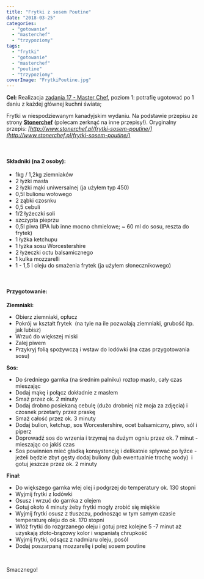 ```yaml
---
title: "Frytki z sosem Poutine"
date: "2018-03-25"
categories: 
  - "gotowanie"
  - "masterchef"
  - "trzypoziomy"
tags: 
  - "frytki"
  - "gotowanie"
  - "masterchef"
  - "poutine"
  - "trzypoziomy"
coverImage: "FrytkiPoutine.jpg"
---
```


**Cel:** Realizacja [zadania 17 - Master Chef](https://blog.krzysztofbury.pl/zadania/), poziom 1: potrafię ugotować po 1 daniu z każdej głównej kuchni świata;

Frytki w niespodziewanym kanadyjskim wydaniu. Na podstawie przepisu ze strony **[Stonerchef](http://www.stonerchef.pl/)** (polecam zerknąć na inne przepisy!). Oryginalny przepis: _[http://www.stonerchef.pl/frytki-sosem-poutine/](http://www.stonerchef.pl/frytki-sosem-poutine/)_ 

 

#### Składniki (na 2 osoby):

- 1kg / 1,2kg ziemniaków
- 2 łyżki masła
- 2 łyżki mąki uniwersalnej (ja użyłem typ 450)
- 0,5l bulionu wołowego
- 2 ząbki czosnku
- 0,5 cebuli
- 1/2 łyżeczki soli
- szczypta pieprzu
- 0,5l piwa (IPA lub inne mocno chmielowe; ~ 60 ml do sosu, reszta do frytek)
- 1 łyżka ketchupu
- 1 łyżka sosu Worcestershire
- 2 łyżeczki octu balsamicznego
- 1 kulka mozzarelli
- 1 - 1,5 l oleju do smażenia frytek (ja użyłem słonecznikowego)

 

#### **Przygotowanie**:

**Ziemniaki:**

- Obierz ziemniaki, opłucz
- Pokrój w kształt frytek  (na tyle na ile pozwalają ziemniaki, grubość itp. jak lubisz)
- Wrzuć do większej miski
- Zalej piwem
- Przykryj folią spożywczą i wstaw do lodówki (na czas przygotowania sosu)

**Sos:**

- Do średniego garnka (na średnim palniku) roztop masło, cały czas mieszając
- Dodaj mąkę i połącz dokładnie z masłem
- Smaż przez ok. 2 minuty
- Dodaj drobno posiekaną cebulę (dużo drobniej niż moja za zdjęcia) i czosnek przetarty przez praskę
- Smaż całość przez ok. 3 minuty
- Dodaj bulion, ketchup, sos Worcestershire, ocet balsamiczny, piwo, sól i piperz
- Doprowadź sos do wrzenia i trzymaj na dużym ogniu przez ok. 7 minut - mieszając co jakiś czas
- Sos powinnien mieć gładką konsystencję i delikatnie spływać po łyżce - jeżeli będzie zbyt gęsty dodaj buliony (lub ewentualnie trochę wody)  i gotuj jeszcze przez ok. 2 minuty

**Finał**:

- Do większego garnka wlej olej i podgrzej do temperatury ok. 130 stopni
- Wyjmij frytki z lodówki
- Osusz i wrzuć do garnka z olejem
- Gotuj około 4 minuty żeby frytki mogły zrobić się miękkie
- Wyjmij frytki osusz z tłuszczu, podnosząc w tym samym czasie temperaturę oleju do ok. 170 stopni
- Włóż frytki do rozgrzanego oleju i gotuj prez kolejne 5 -7 minut aż uzyskają złoto-brązowy kolor i wspaniałą chrupkość
- Wyjmij frytki, odsącz z nadmiaru oleju, posól
- Dodaj poszarpaną mozzarellę i polej sosem poutine

 

Smacznego!
